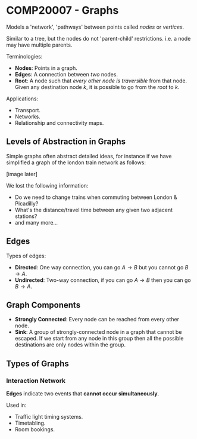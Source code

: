 # COMP20007 - Graphs

Models a 'network', 'pathways' between points called *nodes* or *vertices*.

Similar to a tree, but the nodes do not 'parent-child' restrictions. i.e. a node may have multiple parents.

Terminologies:

- **Nodes**: Points in a graph.
- **Edges**: A connection between *two* nodes.
- **Root**: A node such that *every other node is traversible* from that node.
Given any destination node *k*, it is possible to go from the *root* to *k*.

Applications:

- Transport.
- Networks.
- Relationship and connectivity maps.

## Levels of Abstraction in Graphs

Simple graphs often abstract detailed ideas, for instance if we have simplified a graph of the london train network as follows:

[image later]

We lost the following information:

- Do we need to change trains when commuting between London & Picadilly?
- What's the distance/travel time between any given two adjacent stations?
- and many more...

## Edges

Types of edges:

- **Directed**: One way connection, you can go $A \to B$ but you cannot go $B \to A$.
- **Undirected**: Two-way connection, if you can go $A \to B$ then you can go $B \to A$.

## Graph Components 

- **Strongly Connected**: Every node can be reached from every other node.
- **Sink**: A group of strongly-connected node in a graph that cannot be escaped. If we start from any node in this group then all the possible destinations are only nodes within the group.

## Types of Graphs

### Interaction Network

**Edges** indicate two events that **cannot occur simultaneously**.

Used in:

- Traffic light timing systems.
- Timetabling.
- Room bookings.


